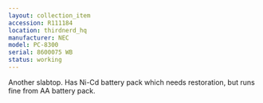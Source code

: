 ```yaml
---
layout: collection_item
accession: R111184
location: thirdnerd_hq
manufacturer: NEC
model: PC-8300
serial: 8600075 WB
status: working
---
```


Another slabtop. Has Ni-Cd battery pack which needs restoration, but runs fine from AA battery pack.
